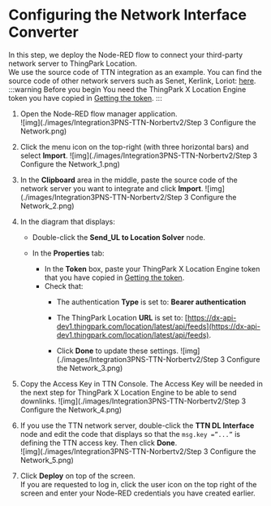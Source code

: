 # Configuring the Network Interface Converter
In this step, we deploy the Node-RED flow to connect your third-party network server to ThingPark Location.<br/>
We use the source code of TTN integration as an example. You can find the source code of other network servers such as Senet, Kerlink, Loriot: [here](https://github.com/actility/thingpark-integrations/tree/main/3_NS-NIT-tpLS/NIT).
:::warning Before you begin
 You need the ThingPark X Location Engine token you have copied in [Getting the token](/C-Procedure-Topics/GetToken_T/#top).
:::


1. Open the Node-RED flow manager application.<br/>![img](./images/Integration3PNS-TTN-Norbertv2/Step 3 Configure the Network.png)<br/>

2. Click the menu icon on the top-right (with three horizontal bars) and select **Import**.
    ![img](./images/Integration3PNS-TTN-Norbertv2/Step 3 Configure the Network_1.png)
   
3. In the **Clipboard** area in the middle, paste the source code of the network server you want to integrate and click **Import**.
    ![img](./images/Integration3PNS-TTN-Norbertv2/Step 3 Configure the Network_2.png)

4. In the diagram that displays:

    * Double-click the **Send_UL to Location Solver** node.<br/>

    * In the **Properties** tab:
        * In the **Token** box, paste your ThingPark X Location Engine token that you have copied in [Getting the token](/C-Procedure-Topics/GetToken_T/#top).
        * Check that:
            * The authentication **Type** is set to: **Bearer authentication**<br/>

            * The ThingPark Location **URL** is set to: [https://dx-api-dev1.thingpark.com/location/latest/api/feeds](https://dx-api-dev1.thingpark.com/location/latest/api/feeds).



            * Click **Done** to update these settings.
        ![img](./images/Integration3PNS-TTN-Norbertv2/Step 3 Configure the Network_3.png)

5. Copy the Access Key in TTN Console. The Access Key will be needed in the next step for ThingPark X Location Engine to be able to send downlinks.
    ![img](./images/Integration3PNS-TTN-Norbertv2/Step 3 Configure the Network_4.png)

6. If you use the TTN network server, double-click the **TTN DL Interface** node and edit the code that displays so that the `msg.key =”...”` is defining the TTN access key. Then click **Done**.  
   ![img](./images/Integration3PNS-TTN-Norbertv2/Step 3 Configure the Network_5.png)

7. Click **Deploy** on top of the screen.<br/>
 If you are requested to log in, click the user icon on the top right of the screen and enter your Node-RED credentials you have created earlier.
